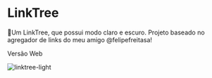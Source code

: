 # LinkTree
🌲Um LinkTree, que possui modo claro e escuro. Projeto baseado no agregador de links do meu amigo @felipefreitasa! 

Versão Web

![linktree-light](https://user-images.githubusercontent.com/81971672/120851933-e7fae580-c54f-11eb-8119-d19f7e329d4c.png)
